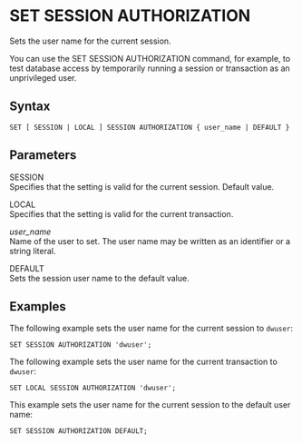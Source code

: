 # SET SESSION AUTHORIZATION<a name="r_SET_SESSION_AUTHORIZATION"></a>

Sets the user name for the current session\.

You can use the SET SESSION AUTHORIZATION command, for example, to test database access by temporarily running a session or transaction as an unprivileged user\.

## Syntax<a name="r_SET_SESSION_AUTHORIZATION-synopsis"></a>

```
SET [ SESSION | LOCAL ] SESSION AUTHORIZATION { user_name | DEFAULT }
```

## Parameters<a name="r_SET_SESSION_AUTHORIZATION-parameters"></a>

SESSION  
Specifies that the setting is valid for the current session\. Default value\.

LOCAL  
Specifies that the setting is valid for the current transaction\.

 *user\_name*   
Name of the user to set\. The user name may be written as an identifier or a string literal\.

DEFAULT  
Sets the session user name to the default value\.

## Examples<a name="r_SET_SESSION_AUTHORIZATION-examples"></a>

The following example sets the user name for the current session to `dwuser`:

```
SET SESSION AUTHORIZATION 'dwuser';
```

The following example sets the user name for the current transaction to `dwuser`:

```
SET LOCAL SESSION AUTHORIZATION 'dwuser';
```

This example sets the user name for the current session to the default user name:

```
SET SESSION AUTHORIZATION DEFAULT;
```